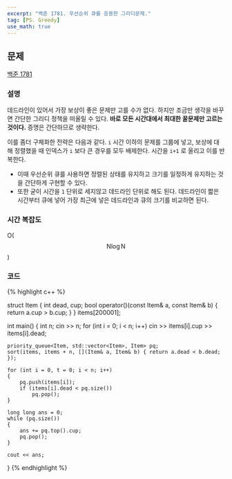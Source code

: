 ```yaml
---
excerpt: "백준 1781. 우선순위 큐를 응용한 그리디문제."
tag: [PS. Greedy]
use_math: true
---
```


## 문제

[백준 1781](https://www.acmicpc.net/problem/1781)


### 설명

데드라인이 있어서 가장 보상이 좋은 문제만 고를 수가 없다. 하지만 조금만 생각을 바꾸면 간단한 그리디 정책을 떠올릴 수 있다. __바로 모든 시간대에서 최대한 꿀문제만 고르는 것이다.__ 증명은 간단하므로 생략한다.

이를 좀더 구체화한 전략은 다음과 같다. ```i``` 시간 이하의 문제를 그룹에 넣고, 보상에 대해 정렬했을 때 인덱스가 ```i``` 보다 큰 경우를 모두 배제한다. 시간을 ```i+1``` 로 올리고 이를 반복한다. 
+ 이때 우선순위 큐를 사용하면 정렬된 상태를 유지하고 크기를 일정하게 유지하는 것을 간단하게 구현할 수 있다.
+ 또한 굳이 시간을 ```1``` 단위로 세지않고 데드라인 단위로 해도 된다. 데드라인이 짧은 시간부터 큐에 넣어 가장 최근에 넣은 데드라인과 큐의 크기를 비교하면 된다. 



### 시간 복잡도

O($$ \mathrm{N}\log{\mathrm{N}} $$)

### 코드

{% highlight c++ %}

struct Item
{
	int dead, cup;
	bool operator()(const Item& a, const Item& b) { return a.cup > b.cup; }
} items[200001];


int main()
{
	int n; cin >> n;
	for (int i = 0; i < n; i++)
		cin >> items[i].cup >> items[i].dead;

	priority_queue<Item, std::vector<Item>, Item> pq;
	sort(items, items + n, [](Item& a, Item& b) { return a.dead < b.dead; });

	for (int i = 0, t = 0; i < n; i++)
	{
		pq.push(items[i]);
		if (items[i].dead < pq.size())
			pq.pop();
	}

	long long ans = 0;
	while (pq.size())
	{
		ans += pq.top().cup;
		pq.pop();
	}

	cout << ans;
}
{% endhighlight %}